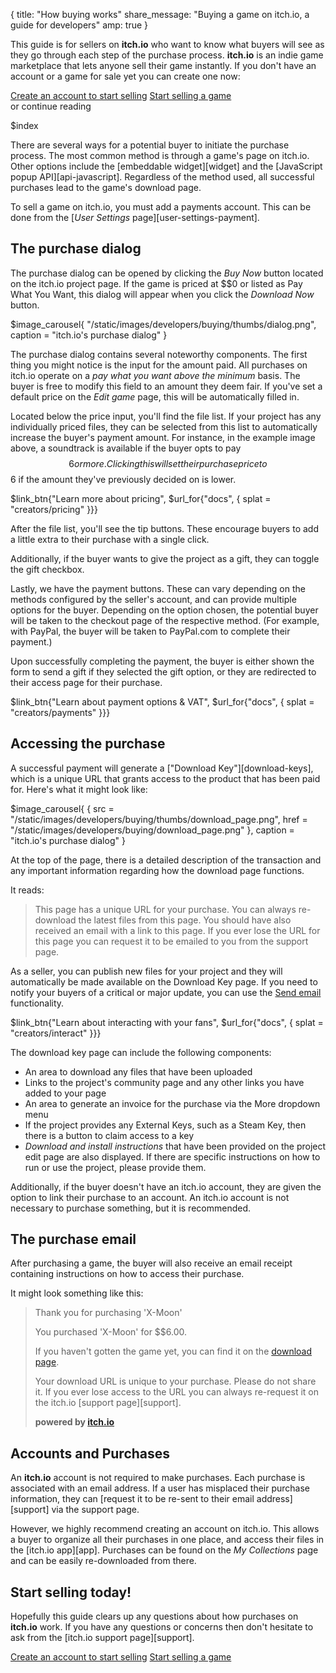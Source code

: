 {
  title: "How buying works"
  share_message: "Buying a game on itch.io, a guide for developers"
  amp: true
}

This guide is for sellers on **itch.io** who want to know what buyers will see
as they go through each step of the purchase process. **itch.io** is an indie
game marketplace that lets anyone sell their game instantly. If you don't have
an account or a game for sale yet you can create one now:

<div class="button_row">
<a href="$url_for{"developers"}" class="button fat on_logged_out">Create an account to start selling</a>
<a href="$url_for{"new_game"}" class="button fat on_logged_in">Start selling a game</a>
<div class="sub">or continue reading</div>
</div>

$index

There are several ways for a potential buyer to initiate the purchase process.
The most common method is through a game's page on itch.io. Other options
include the [embeddable widget][widget] and the [JavaScript popup
API][api-javascript]. Regardless of the method used, all successful purchases
lead to the game's download page.

To sell a game on itch.io, you must add a payments account. This can be done
from the [*User Settings* page][user-settings-payment].

## The purchase dialog

The purchase dialog can be opened by clicking the *Buy Now* button located on
the itch.io project page. If the game is priced at $$0 or listed as Pay What You
Want, this dialog will appear when you click the *Download Now* button.

$image_carousel{
  "/static/images/developers/buying/thumbs/dialog.png",
  caption = "itch.io's purchase dialog"
}

The purchase dialog contains several noteworthy components. The first thing you
might notice is the input for the amount paid. All purchases on itch.io operate
on a *pay what you want above the minimum* basis. The buyer is free to modify
this field to an amount they deem fair. If you've set a default price on the
*Edit game* page, this will be automatically filled in.

Located below the price input, you'll find the file list. If your project has
any individually priced files, they can be selected from this list to
automatically increase the buyer's payment amount. For instance, in the example
image above, a soundtrack is available if the buyer opts to pay $$6 or more.
Clicking this will set their purchase price to $$6 if the amount they've
previously decided on is lower.

$link_btn{"Learn more about pricing",
  $url_for{"docs", { splat = "creators/pricing" }}}

After the file list, you'll see the tip buttons. These encourage buyers to add
a little extra to their purchase with a single click.

Additionally, if the buyer wants to give the project as a gift, they can toggle
the gift checkbox.

Lastly, we have the payment buttons. These can vary depending on the methods
configured by the seller's account, and can provide multiple options for the
buyer. Depending on the option chosen, the potential buyer will be taken to the
checkout page of the respective method. (For example, with PayPal, the buyer
will be taken to PayPal.com to complete their payment.)

Upon successfully completing the payment, the buyer is either shown the form to
send a gift if they selected the gift option, or they are redirected to their
access page for their purchase.

$link_btn{"Learn about payment options & VAT",
  $url_for{"docs", { splat = "creators/payments" }}}

## Accessing the purchase

A successful payment will generate a ["Download Key"][download-keys], which is a unique URL that
grants access to the product that has been paid for. Here's what it might look
like:

$image_carousel{
  {
    src = "/static/images/developers/buying/thumbs/download_page.png",
    href = "/static/images/developers/buying/download_page.png"
  },
  caption = "itch.io's purchase dialog"
}

At the top of the page, there is a detailed description of the transaction and
any important information regarding how the download page functions.

It reads:

> This page has a unique URL for your purchase. You can always re-download the
> latest files from this page. You should have also received an email with a link
> to this page. If you ever lose the URL for this page you can request it to be
> emailed to you from the support page.

As a seller, you can publish new files for your project and they will
automatically be made available on the Download Key page. If you need to notify
your buyers of a critical or major update, you can use the [Send email][4]
functionality.

$link_btn{"Learn about interacting with your fans",
  $url_for{"docs", { splat = "creators/interact" }}}


The download key page can include the following components:

* An area to download any files that have been uploaded
* Links to the project's community page and any other links you have added to your page
* An area to generate an invoice for the purchase via the More dropdown menu
* If the project provides any External Keys, such as a Steam Key, then there is a button to claim access to a key
* *Download and install instructions* that have been provided on the project edit page are also displayed. If there are specific instructions on how to run or use the project, please provide them.

Additionally, if the buyer doesn't have an itch.io account, they are given the
option to link their purchase to an account. An itch.io account is not
necessary to purchase something, but it is recommended.

## The purchase email

After purchasing a game, the buyer will also receive an email receipt
containing instructions on how to access their purchase.

It might look something like this:

> Thank you for purchasing 'X-Moon'
>
> You purchased 'X-Moon' for $$6.00.
>
> If you haven't gotten the game yet, you can find it on the [download page](#).
>
> Your download URL is unique to your purchase. Please do not share it. If you
> ever lose access to the URL you can always re-request it on the itch.io
> [support page][support].
>
> **powered by [itch.io](#)**


## Accounts and Purchases

An **itch.io** account is not required to make purchases. Each purchase is
associated with an email address. If a user has misplaced their purchase
information, they can [request it to be re-sent to their email
address][support] via the support page.

However, we highly recommend creating an account on itch.io. This allows a
buyer to organize all their purchases in one place, and access their files in
the [itch.io app][app]. Purchases can be found on the *My Collections* page and
can be easily re-downloaded from there.

## Start selling today!

Hopefully this guide clears up any questions about how purchases on **itch.io**
work. If you have any questions or concerns then don't hesitate to ask from the
[itch.io support page][support].

<div class="button_row bottom">
<a href="$url_for{"developers"}" class="button fat on_logged_out">Create an account to start selling</a>
<a href="$url_for{"new_game"}" class="button fat on_logged_in">Start selling a game</a>
</div>

[4]: http://blog.itch.io/post/74954872362/you-can-now-email-your-buyers-from-itch-io

